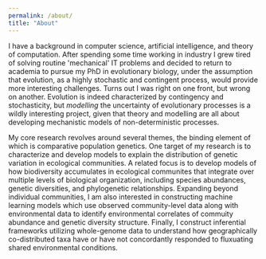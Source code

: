 ```yaml
---
permalink: /about/
title: "About"
---
```


I have a background in computer science, artificial intelligence, and theory
of computation. After spending some time working in industry I grew tired of
solving routine 'mechanical' IT problems and decided to return to academia to
pursue my PhD in evolutionary biology, under the assumption that evolution,
as a highly stochastic and contingent process, would provide more interesting
challenges. Turns out I was right on one front, but wrong on another. Evolution
is indeed characterized by contingency and stochasticity, but *modelling* the
uncertainty of evolutionary processes is a wildly interesting project, given
that theory and modelling are all about developing mechanistic models of
non-deterministic processes.

My core research revolves around several themes, the binding element of which
is comparative population genetics. One target of my research is to characterize
and develop models to explain the distribution of genetic variation in ecological
communities. A related focus is to develop models of how biodiversity
accumulates in ecological communites that integrate over multiple levels of
biological organization, including species abundances, genetic diversities,
and phylogenetic relationships. Expanding beyond individual communities, I am
also interested in constructing machine learning models which use observed
community-level data along with environmental data to identify environmental
correlates of commuity abundance and genetic diversity structure. Finally, I
construct inferential frameworks utilizing whole-genome data to understand how
geographically co-distributed taxa have or have not concordantly responded
to fluxuating shared environmental conditions.
